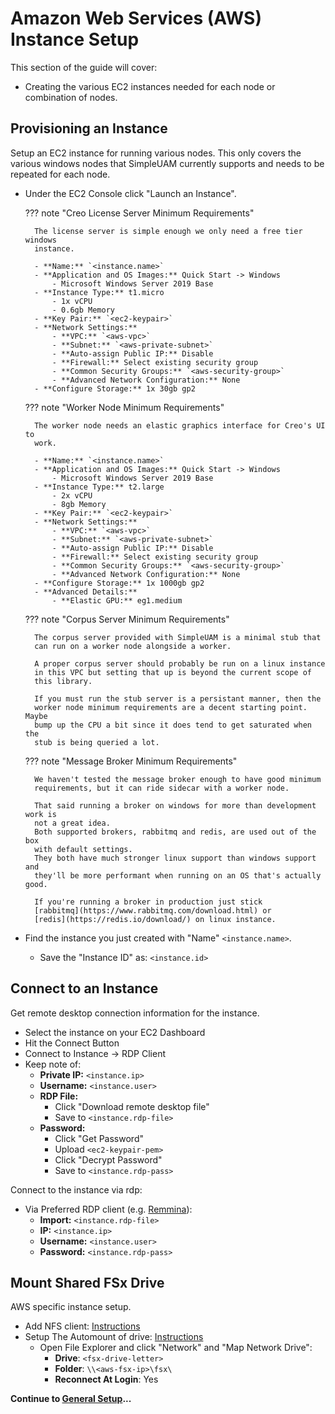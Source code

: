 # Amazon Web Services (AWS) Instance Setup

This section of the guide will cover:

  - Creating the various EC2 instances needed for each node or combination of
    nodes.

## Provisioning an Instance

Setup an EC2 instance for running various nodes.
This only covers the various windows nodes that SimpleUAM currently supports
and needs to be repeated for each node.

- Under the EC2 Console click "Launch an Instance".

    ??? note "Creo License Server Minimum Requirements"

        The license server is simple enough we only need a free tier windows
        instance.

        - **Name:** `<instance.name>`
        - **Application and OS Images:** Quick Start -> Windows
            - Microsoft Windows Server 2019 Base
        - **Instance Type:** t1.micro
            - 1x vCPU
            - 0.6gb Memory
        - **Key Pair:** `<ec2-keypair>`
        - **Network Settings:**
            - **VPC:** `<aws-vpc>`
            - **Subnet:** `<aws-private-subnet>`
            - **Auto-assign Public IP:** Disable
            - **Firewall:** Select existing security group
            - **Common Security Groups:** `<aws-security-group>`
            - **Advanced Network Configuration:** None
        - **Configure Storage:** 1x 30gb gp2

    ??? note "Worker Node Minimum Requirements"

        The worker node needs an elastic graphics interface for Creo's UI to
        work.

        - **Name:** `<instance.name>`
        - **Application and OS Images:** Quick Start -> Windows
            - Microsoft Windows Server 2019 Base
        - **Instance Type:** t2.large
            - 2x vCPU
            - 8gb Memory
        - **Key Pair:** `<ec2-keypair>`
        - **Network Settings:**
            - **VPC:** `<aws-vpc>`
            - **Subnet:** `<aws-private-subnet>`
            - **Auto-assign Public IP:** Disable
            - **Firewall:** Select existing security group
            - **Common Security Groups:** `<aws-security-group>`
            - **Advanced Network Configuration:** None
        - **Configure Storage:** 1x 1000gb gp2
        - **Advanced Details:**
            - **Elastic GPU:** eg1.medium

    ??? note "Corpus Server Minimum Requirements"

        The corpus server provided with SimpleUAM is a minimal stub that
        can run on a worker node alongside a worker.

        A proper corpus server should probably be run on a linux instance
        in this VPC but setting that up is beyond the current scope of
        this library.

        If you must run the stub server is a persistant manner, then the
        worker node minimum requirements are a decent starting point. Maybe
        bump up the CPU a bit since it does tend to get saturated when the
        stub is being queried a lot.

    ??? note "Message Broker Minimum Requirements"

        We haven't tested the message broker enough to have good minimum
        requirements, but it can ride sidecar with a worker node.

        That said running a broker on windows for more than development work is
        not a great idea.
        Both supported brokers, rabbitmq and redis, are used out of the box
        with default settings.
        They both have much stronger linux support than windows support and
        they'll be more performant when running on an OS that's actually good.

        If you're running a broker in production just stick
        [rabbitmq](https://www.rabbitmq.com/download.html) or
        [redis](https://redis.io/download/) on linux instance.

- Find the instance you just created with "Name" `<instance.name>`.
    - Save the "Instance ID" as: `<instance.id>`

## Connect to an Instance

Get remote desktop connection information for the instance.

- Select the instance on your EC2 Dashboard
- Hit the Connect Button
- Connect to Instance -> RDP Client
- Keep note of:
    - **Private IP:** `<instance.ip>`
    - **Username:** `<instance.user>`
    - **RDP File:**
        - Click "Download remote desktop file"
        - Save to `<instance.rdp-file>`
    - **Password:**
        - Click "Get Password"
        - Upload `<ec2-keypair-pem>`
        - Click "Decrypt Password"
        - Save to `<instance.rdp-pass>`

Connect to the instance via rdp:

- Via Preferred RDP client (e.g. [Remmina](htps://remmina.org)):
    - **Import:** `<instance.rdp-file>`
    - **IP:** `<instance.ip>`
    - **Username:** `<instance.user>`
    - **Password:** `<instance.rdp-pass>`

## Mount Shared FSx Drive

AWS specific instance setup.

- Add NFS client: [Instructions](https://computingforgeeks.com/install-and-configure-nfs-client-on-windows-10-server-2019/)
- Setup The Automount of drive: [Instructions](https://docs.aws.amazon.com/fsx/latest/WindowsGuide/using-file-shares.html#map-share-windows)
    - Open File Explorer and click "Network" and "Map Network Drive":
      - **Drive**: `<fsx-drive-letter>`
      - **Folder**: `\\<aws-fsx-ip>\fsx\`
      - **Reconnect At Login**: Yes

**Continue to [General Setup](general.md)...**
